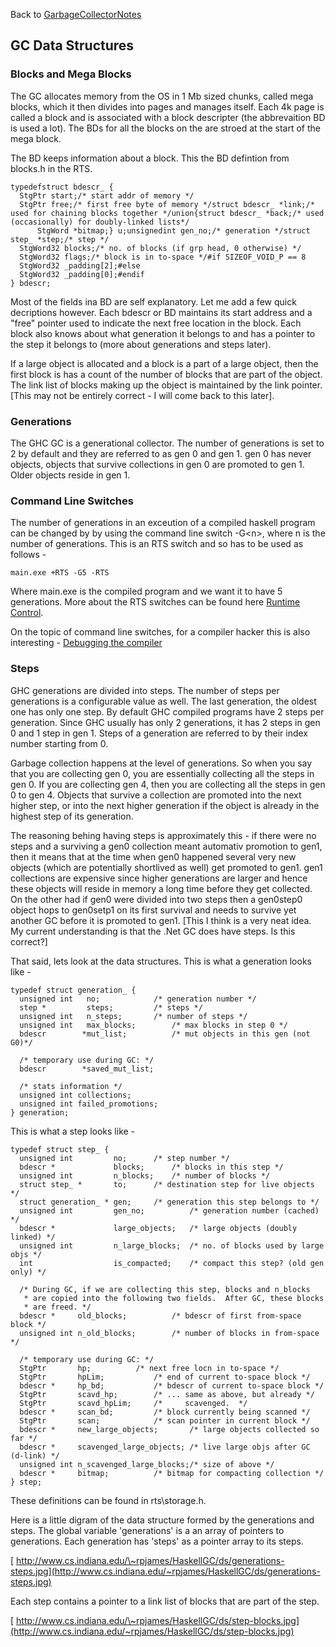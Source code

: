 
Back to [GarbageCollectorNotes](garbage-collector-notes)

## GC Data Structures

### Blocks and Mega Blocks


The GC allocates memory from the OS in 1 Mb sized chunks, called mega blocks, which it then divides into pages and manages itself. Each 4k page is called a block and is associated with a block descripter (the abbrevaition BD is used a lot). The BDs for all the blocks on the are stroed at the start of the mega block. 


The BD keeps information about a block. This the BD defintion from blocks.h in the RTS.

```
typedefstruct bdescr_ {
  StgPtr start;/* start addr of memory */
  StgPtr free;/* first free byte of memory */struct bdescr_ *link;/* used for chaining blocks together */union{struct bdescr_ *back;/* used (occasionally) for doubly-linked lists*/
      StgWord *bitmap;} u;unsignedint gen_no;/* generation */struct step_ *step;/* step */
  StgWord32 blocks;/* no. of blocks (if grp head, 0 otherwise) */
  StgWord32 flags;/* block is in to-space */#if SIZEOF_VOID_P == 8
  StgWord32 _padding[2];#else
  StgWord32 _padding[0];#endif
} bdescr;
```


Most of the fields ina BD are self explanatory. Let me add a few quick decriptions however. Each bdescr or BD maintains its start address and a "free" pointer used to indicate the next free location in the block. Each block also knows about what generation it belongs to and has a pointer to the step it belongs to (more about generations and steps later). 


If a large object is allocated and a block is a part of a large object, then the first block is has a count of the number of blocks that are part of the object. The link list of blocks making up the object is maintained by the link pointer. \[This may not be entirely correct - I will come back to this later\].

### Generations


The GHC GC is a generational collector. The number of generations is set to 2 by default and they are referred to as gen 0 and gen 1. gen 0 has never objects, objects that survive collections in gen 0 are promoted to gen 1. Older objects reside in gen 1. 

### Command Line Switches


The number of generations in an exceution of a compiled haskell program can be changed by by using the command line switch -G\<n\>, where n is the number of generations. This is an RTS switch and so has to be used as follows - 

```wiki
main.exe +RTS -G5 -RTS 
```


Where main.exe is the compiled program and we want it to have 5 generations. More about the RTS switches can be found here 
[Runtime Control](http://www.haskell.org/ghc/docs/latest/html/users_guide/runtime-control.html).


On the topic of command line switches, for a compiler hacker this is also interesting - 
[Debugging the compiler](http://www.haskell.org/ghc/docs/latest/html/users_guide/options-debugging.html)

### Steps


GHC generations are divided into steps. The number of steps per generations is a configurable value as well. The last generation, the oldest one has only one step. By default GHC compiled programs have 2 steps per generation. Since GHC usually has only 2 generations, it has 2 steps in gen 0 and 1 step in gen 1. Steps of a generation are referred to by their index number starting from 0. 


Garbage collection happens at the level of generations. So when you say that you are collecting gen 0, you are essentially collecting all the steps in gen 0. If you are collecting gen 4, then you are collecting all the steps in gen 0 to gen 4. Objects that survive a collection are promoted into the next higher step, or into the next higher generation if the object is already in the highest step of its generation. 


The reasoning behing having steps is approximately this - if there were no steps and a surviving a gen0 collection meant automativ promotion to gen1, then it means that at the time when gen0 happened several very new objects (which are potentially shortlived as well) get promoted to gen1. gen1 collections are expensive since higher generations are larger and hence these objects will reside in memory a long time before they get collected. On the other had if gen0 were divided into two steps then a gen0step0 object hops to gen0setp1 on its first survival and needs to survive yet another GC before it is promoted to gen1. \[This I think is a very neat idea. My current understanding is that the .Net GC does have steps. Is this correct?\]


That said, lets look at the data structures. This is what a generation looks like - 

```wiki
typedef struct generation_ {
  unsigned int   no;			/* generation number */
  step *         steps;			/* steps */
  unsigned int   n_steps;		/* number of steps */
  unsigned int   max_blocks;		/* max blocks in step 0 */
  bdescr        *mut_list;      	/* mut objects in this gen (not G0)*/

  /* temporary use during GC: */
  bdescr        *saved_mut_list;

  /* stats information */
  unsigned int collections;
  unsigned int failed_promotions;
} generation;
```


This is what a step looks like - 

```wiki
typedef struct step_ {
  unsigned int         no;		/* step number */
  bdescr *             blocks;		/* blocks in this step */
  unsigned int         n_blocks;	/* number of blocks */
  struct step_ *       to;		/* destination step for live objects */
  struct generation_ * gen;		/* generation this step belongs to */
  unsigned int         gen_no;          /* generation number (cached) */
  bdescr *             large_objects;	/* large objects (doubly linked) */
  unsigned int         n_large_blocks;  /* no. of blocks used by large objs */
  int                  is_compacted;	/* compact this step? (old gen only) */

  /* During GC, if we are collecting this step, blocks and n_blocks
   * are copied into the following two fields.  After GC, these blocks
   * are freed. */
  bdescr *     old_blocks;	        /* bdescr of first from-space block */
  unsigned int n_old_blocks;		/* number of blocks in from-space */

  /* temporary use during GC: */
  StgPtr       hp;			/* next free locn in to-space */
  StgPtr       hpLim;			/* end of current to-space block */
  bdescr *     hp_bd;			/* bdescr of current to-space block */
  StgPtr       scavd_hp;		/* ... same as above, but already */
  StgPtr       scavd_hpLim;		/*     scavenged.  */
  bdescr *     scan_bd;			/* block currently being scanned */
  StgPtr       scan;			/* scan pointer in current block */
  bdescr *     new_large_objects;    	/* large objects collected so far */
  bdescr *     scavenged_large_objects; /* live large objs after GC (d-link) */
  unsigned int n_scavenged_large_blocks;/* size of above */
  bdescr *     bitmap;  		/* bitmap for compacting collection */
} step;
```


These definitions can be found in rts\\storage.h. 


Here is a little digram of the data structure formed by the generations and steps. The global variable 'generations' is a an array of pointers to generations. Each generation has 'steps' as a pointer array to its steps. 

[ http://www.cs.indiana.edu/\~rpjames/HaskellGC/ds/generations-steps.jpg](http://www.cs.indiana.edu/~rpjames/HaskellGC/ds/generations-steps.jpg)


Each step contains a pointer to a link list of blocks that are part of the step.

[ http://www.cs.indiana.edu/\~rpjames/HaskellGC/ds/step-blocks.jpg](http://www.cs.indiana.edu/~rpjames/HaskellGC/ds/step-blocks.jpg)